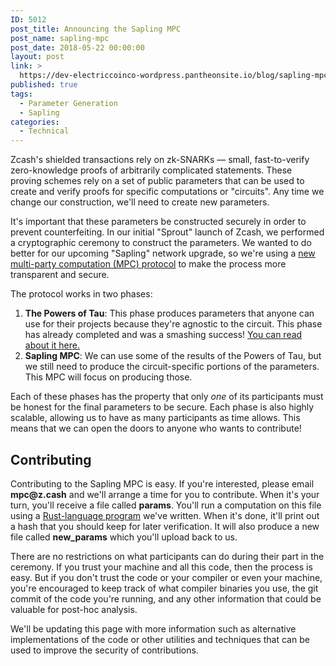 ```yaml
---
ID: 5012
post_title: Announcing the Sapling MPC
post_name: sapling-mpc
post_date: 2018-05-22 00:00:00
layout: post
link: >
  https://dev-electriccoinco-wordpress.pantheonsite.io/blog/sapling-mpc/
published: true
tags:
  - Parameter Generation
  - Sapling
categories:
  - Technical
---
```

<p>Zcash's shielded transactions rely on zk-SNARKs <span class="ILfuVd yZ8quc">— small, fast-to-verify zero-knowledge proofs of arbitrarily complicated statements. These proving schemes rely on a set of public parameters that can be used to create and verify proofs for specific computations or "circuits". Any time we change our construction, we'll need to create new parameters.</span></p>
<p>It's important that these parameters be constructed securely in order to prevent counterfeiting. In our initial "Sprout" launch of Zcash, we performed a cryptographic ceremony to construct the parameters. We wanted to do better for our upcoming "Sapling" network upgrade, so we're using a <a href="https://eprint.iacr.org/2017/1050">new multi-party computation (MPC) protocol</a> to make the process more transparent and secure.</p>
<p>The protocol works in two phases:</p>
<ol>
<li><strong>The Powers of Tau</strong>: This phase produces parameters that anyone can use for their projects because they're agnostic to the circuit. This phase has already completed and was a smashing success! <a href="https://z.cash.foundation//blog/conclusion-of-powers-of-tau/">You can read about it here.</a></li>
<li><strong>Sapling MPC</strong>: We can use some of the results of the Powers of Tau, but we still need to produce the circuit-specific portions of the parameters. This MPC will focus on producing those.</li>
</ol>
<p>Each of these phases has the property that only <em>one</em> of its participants must be honest for the final parameters to be secure. Each phase is also highly scalable, allowing us to have as many participants as time allows. This means that we can open the doors to anyone who wants to contribute!</p>
<h2>Contributing</h2>
<p>Contributing to the Sapling MPC is easy. If you're interested, please email <strong>mpc@z.cash</strong> and we'll arrange a time for you to contribute. When it's your turn, you'll receive a file called <strong>params</strong>. You'll run a computation on this file using a <a href="https://github.com/zcash-hackworks/sapling-mpc">Rust-language program</a> we've written. When it's done, it'll print out a hash that you should keep for later verification. It will also produce a new file called <strong>new_params</strong> which you'll upload back to us.</p>
<p>There are no restrictions on what participants can do during their part in the ceremony. If you trust your machine and all this code, then the process is easy. But if you don't trust the code or your compiler or even your machine, you're encouraged to keep track of what compiler binaries you use, the git commit of the code you're running, and any other information that could be valuable for post-hoc analysis.</p>
<p>We'll be updating this page with more information such as alternative implementations of the code or other utilities and techniques that can be used to improve the security of contributions.</p>
